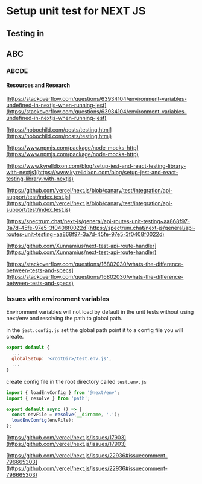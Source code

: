 # Setup unit test for NEXT JS

## Testing in

## ABC

### ABCDE

#### Resources and Research

[https://stackoverflow.com/questions/63934104/environment-variables-undefined-in-nextjs-when-running-jest](https://stackoverflow.com/questions/63934104/environment-variables-undefined-in-nextjs-when-running-jest)

[https://hobochild.com/posts/testing.html](https://hobochild.com/posts/testing.html)

[https://www.npmjs.com/package/node-mocks-http](https://www.npmjs.com/package/node-mocks-http)

[https://www.kyrelldixon.com/blog/setup-jest-and-react-testing-library-with-nextjs](https://www.kyrelldixon.com/blog/setup-jest-and-react-testing-library-with-nextjs)

[https://github.com/vercel/next.js/blob/canary/test/integration/api-support/test/index.test.js](https://github.com/vercel/next.js/blob/canary/test/integration/api-support/test/index.test.js)

[https://spectrum.chat/next-js/general/api-routes-unit-testing~aa868f97-3a7d-45fe-97e5-3f0408f0022d](https://spectrum.chat/next-js/general/api-routes-unit-testing~aa868f97-3a7d-45fe-97e5-3f0408f0022d)

[https://github.com/Xunnamius/next-test-api-route-handler](https://github.com/Xunnamius/next-test-api-route-handler)

[https://stackoverflow.com/questions/16802030/whats-the-difference-between-tests-and-specs](https://stackoverflow.com/questions/16802030/whats-the-difference-between-tests-and-specs)

### Issues with environment variables

Environment variables will not load by default in the unit tests without using next/env and resolving the path to global path.

in the `jest.config.js` set the global path point it to a config file you will create.

```js
export default {
  ...
  globalSetup: '<rootDir>/test.env.js',
  ...
}
```

create config file in the root directory called `test.env.js`

```js
import { loadEnvConfig } from '@next/env';
import { resolve } from 'path';

export default async () => {
  const envFile = resolve(__dirname, '.');
  loadEnvConfig(envFile);
};
```

[https://github.com/vercel/next.js/issues/17903](https://github.com/vercel/next.js/issues/17903)

[https://github.com/vercel/next.js/issues/22936#issuecomment-796665303](https://github.com/vercel/next.js/issues/22936#issuecomment-796665303)
